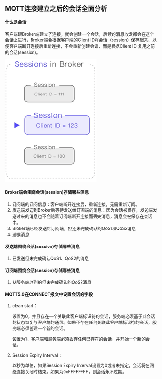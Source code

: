 ## MQTT连接建立之后的会话全面分析



#### 什么是会话

客户端跟Broker端建立了连接，就会创建一个会话，后续的消息收发都会在这个会话上进行，Broker端会根据客户端的Client ID将会话（session）保存起来，以便客户端断开连接后重新连接，不会重新创建会话，而是根据Client ID 复用之前的会话(session)。

![avatar](../images/WechatIMG741.png)



#### Broker端会围绕会话(session)存储哪些信息

1. 订阅端的订阅信息：客户端断开连接后，重新连接，无需重新订阅。
2. 发送端发送到Broker后等待发送给订阅端的消息：因为会话被保存，发送端发送过来的消息也不会随着订阅端断开连接而丢失消息，消息会被保存在会话中。
3. Broker端已经发送给订阅端，但还未完成确认的QoS1和QoS2消息
4. 遗嘱消息



#### 发送端围绕会话(session)存储哪些消息

1. 已发送但未完成确认QoS1、QoS2的消息



#### 订阅端围绕会话(session)存储哪些消息

1. 从服务端收到的但未完成确认的QoS2消息



#### MQTT5.0在CONNECT报文中设置会话的字段

1. clean start：

   设置为0，并且存在一个关联此客户端标识符的会话，服务端必须基于此会话的状态恢复与客户端的通信。如果不存在任何关联此客户端标识符的会话，服务端必须创建一个新的会话。

   设置为1，客户端和服务端必须丢弃任何已存在的会话，并开始一个新的会话。

2. Session Expiry Interval：

   以秒为单位，如果Session Expiry Interval设置为0或者未指定，会话将在网络连接关闭时结束。如果为0xFFFFFFFF，则会话永不过期。